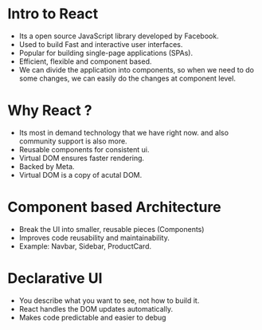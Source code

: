 # Intro to React

- Its a open source JavaScript library developed by Facebook.
- Used to build Fast and interactive user interfaces.
- Popular for building single-page applications (SPAs).
- Efficient, flexible and component based.
- We can divide the application into components, so when we need to do some changes, we can easily do the changes at component level.

# Why React ? 

- Its most in demand technology that we have right now. and also community support is also more.
- Reusable components for consistent ui.
- Virtual DOM ensures faster rendering.
- Backed by Meta.
- Virtual DOM is a copy of acutal DOM.

# Component based Architecture

- Break the UI into smaller, reusable pieces (Components)
- Improves code reusability and maintainability.
- Example: Navbar, Sidebar, ProductCard.

# Declarative UI

- You describe what you want to see, not how to build it.
- React handles the DOM updates automatically.
- Makes code predictable and easier to debug